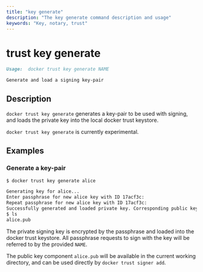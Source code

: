 ```yaml
---
title: "key generate"
description: "The key generate command description and usage"
keywords: "Key, notary, trust"
---
```


<!-- This file is maintained within the docker/cli Github
     repository at https://github.com/docker/cli/. Make all
     pull requests against that repo. If you see this file in
     another repository, consider it read-only there, as it will
     periodically be overwritten by the definitive file. Pull
     requests which include edits to this file in other repositories
     will be rejected.
-->

# trust key generate

```markdown
Usage:  docker trust key generate NAME

Generate and load a signing key-pair

```

## Description

`docker trust key generate` generates a key-pair to be used with signing,
 and loads the private key into the local docker trust keystore.

`docker trust key generate` is currently experimental.

## Examples

### Generate a key-pair

```bash
$ docker trust key generate alice

Generating key for alice...
Enter passphrase for new alice key with ID 17acf3c:
Repeat passphrase for new alice key with ID 17acf3c:
Successfully generated and loaded private key. Corresponding public key available: alice.pub
$ ls
alice.pub

```

The private signing key is encrypted by the passphrase and loaded into the docker trust keystore.
All passphrase requests to sign with the key will be referred to by the provided `NAME`.

The public key component `alice.pub` will be available in the current working directory, and can
be used directly by `docker trust signer add`.
